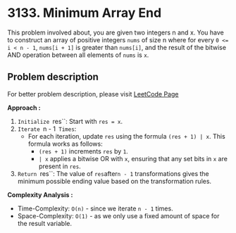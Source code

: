 # 3133. Minimum Array End

This problem involved about, you are given two integers n and x. You have to construct an array of positive integers `nums` of size n where for every `0 <= i < n - 1`, `nums[i + 1]` is greater than `nums[i]`, and the result of the bitwise AND operation between all elements of `nums` is `x`.

## Problem description

For better problem description, please visit [LeetCode Page](https://leetcode.com/problems/minimum-array-end/description)

**Approach :**<br/>

1. `Initialize `res``: Start with `res = x`.
2. `Iterate `n - 1` Times`:
    - For each iteration, update `res` using the formula `(res + 1) | x`. This formula works as follows:
        - `(res + 1)` increments `res` by `1`.
        - `| x` applies a bitwise OR with `x`, ensuring that any set bits in `x` are present in `res`.
3. `Return `res``: The value of `res`after`n - 1` transformations gives the minimum possible ending value based on the transformation rules.

**Complexity Analysis :**<br/>

-   Time-Complexity: `O(n)` - since we iterate `n - 1` times.
-   Space-Complexity: `O(1)` - as we only use a fixed amount of space for the result variable.
